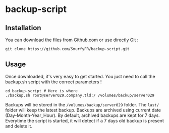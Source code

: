 # backup-script

## Installation

You can download the files from Github.com or use directly Git :

```
git clone https://github.com/SmurfyFR/backup-script.git
```

## Usage

Once downloaded, it's very easy to get started. You just need to call the backup.sh script with the correct parameters !

```
cd backup-script # Here is where 
./backup.sh root@server029.company.tld:/ /volumes/backup/server029
```

Backups will be stored in the `/volumes/backup/server029` folder.
The `last/` folder will keep the latest backup. Backups are archived using current date (Day-Month-Year_Hour).
By default, archived backups are kept for 7 days. Everytime the script is started, it will detect if a 7 days old backup is present and delete it.
